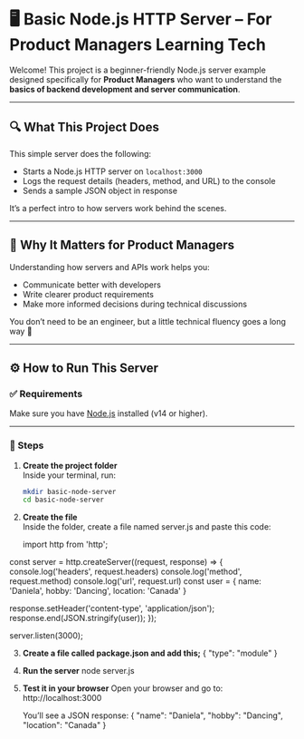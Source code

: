 # 🖥️ Basic Node.js HTTP Server – For Product Managers Learning Tech

Welcome! This project is a beginner-friendly Node.js server example designed specifically for **Product Managers** who want to understand the **basics of backend development and server communication**.

---

## 🔍 What This Project Does

This simple server does the following:

- Starts a Node.js HTTP server on `localhost:3000`
- Logs the request details (headers, method, and URL) to the console
- Sends a sample JSON object in response

It’s a perfect intro to how servers work behind the scenes.

---

## 🧠 Why It Matters for Product Managers

Understanding how servers and APIs work helps you:

- Communicate better with developers
- Write clearer product requirements
- Make more informed decisions during technical discussions

You don’t need to be an engineer, but a little technical fluency goes a long way 🚀

---

## ⚙️ How to Run This Server

### ✅ Requirements

Make sure you have [Node.js](https://nodejs.org/) installed (v14 or higher).

---

### 🚀 Steps

1. **Create the project folder**  
   Inside your terminal, run:
   ```bash
   mkdir basic-node-server
   cd basic-node-server

2. **Create the file**  
   Inside the folder, create a file named server.js and paste this code:

   import http from 'http';

  const server = http.createServer((request, response) => {
     console.log('headers', request.headers)
     console.log('method', request.method)
     console.log('url', request.url)
     const user = {
       name: 'Daniela',
       hobby: 'Dancing',
       location: 'Canada'
    }


   response.setHeader('content-type', 'application/json');
   response.end(JSON.stringify(user));
   });

   server.listen(3000);


3. **Create a file called package.json and add this;**
       {
    "type": "module"
       }


4.  **Run the server**
     node server.js


5.  **Test it in your browser**
    Open your browser and go to:
    http://localhost:3000


    You’ll see a JSON response:
  {
     "name": "Daniela",
     "hobby": "Dancing",
     "location": "Canada"
  }


    
  

